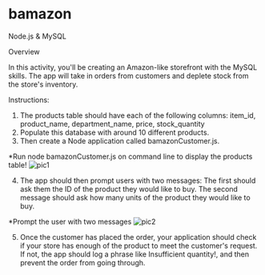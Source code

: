 # bamazon
Node.js & MySQL

Overview

In this activity, you'll be creating an Amazon-like storefront with the MySQL skills. The app will take in orders from customers and deplete stock from the store's inventory.

Instructions:
1. The products table should have each of the following columns: item_id, product_name, department_name, price, stock_quantity 
2. Populate this database with around 10 different products.
3. Then create a Node application called bamazonCustomer.js.

*Run node bamazonCustomer.js on command line to display the products table!
![pic1](https://user-images.githubusercontent.com/39958690/46325987-cbe95e00-c5c8-11e8-81a7-abd74f5bae7b.JPG)

4. The app should then prompt users with two messages: The first should ask them the ID of the product they would like to buy. The second message should ask how many units of the product they would like to buy.

*Prompt the user with two messages
![pic2](https://user-images.githubusercontent.com/39958690/46326289-0ef80100-c5ca-11e8-9dc0-fd1818442b5c.JPG)

5. Once the customer has placed the order, your application should check if your store has enough of the product to meet the customer's request. If not, the app should log a phrase like Insufficient quantity!, and then prevent the order from going through.






